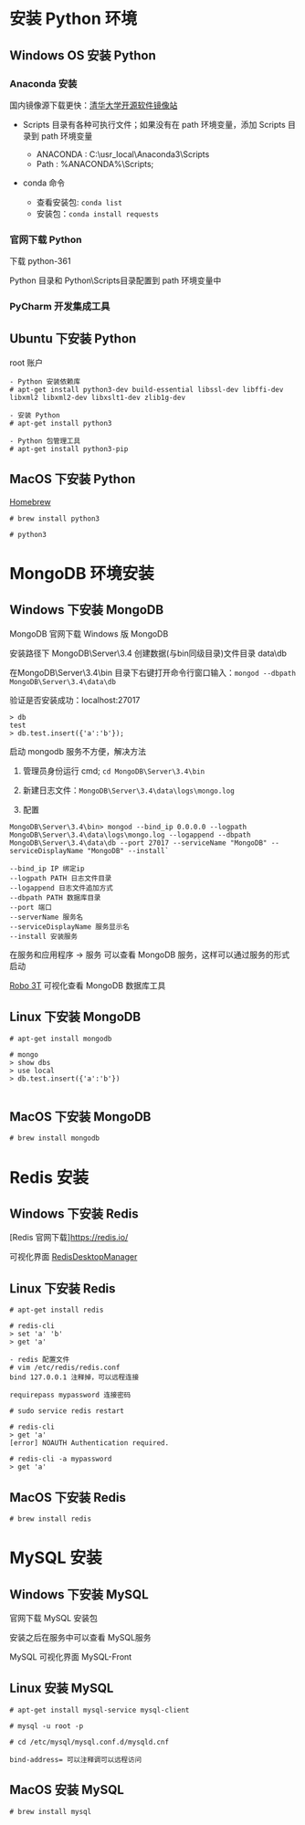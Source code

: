 # 安装 Python 环境

## Windows OS 安装 Python

### Anaconda 安装

国内镜像源下载更快：[清华大学开源软件镜像站](https://mirrors.tuna.tsinghua.edu.cn/help/anaconda/)

- Scripts 目录有各种可执行文件；如果没有在 path 环境变量，添加 Scripts 目录到 path 环境变量
  - ANACONDA : C:\usr_local\Anaconda3\Scripts
  - Path : %ANACONDA%\Scripts;

- conda 命令
  - 查看安装包: `conda list`
  - 安装包：`conda install requests`

### 官网下载 Python

下载 python-361

Python 目录和 Python\Scripts目录配置到 path 环境变量中

### PyCharm 开发集成工具

## Ubuntu 下安装 Python

root 账户

``` Ubuntu
- Python 安装依赖库
# apt-get install python3-dev build-essential libssl-dev libffi-dev libxml2 libxml2-dev libxslt1-dev zlib1g-dev

- 安装 Python
# apt-get install python3

- Python 包管理工具
# apt-get install python3-pip
```

## MacOS 下安装 Python

[Homebrew](https://brew.sh/)

`# brew install python3`

`# python3`

# MongoDB 环境安装

## Windows 下安装 MongoDB

MongoDB 官网下载 Windows 版 MongoDB

安装路径下 MongoDB\Server\3.4 创建数据(与bin同级目录)文件目录 data\db

在MongoDB\Server\3.4\bin 目录下右键打开命令行窗口输入：`mongod --dbpath MongoDB\Server\3.4\data\db`

验证是否安装成功：localhost:27017

``` mongodb
> db
test
> db.test.insert({'a':'b'});
```

启动 mongodb 服务不方便，解决方法

1. 管理员身份运行 cmd; `cd MongoDB\Server\3.4\bin`

2. 新建日志文件：`MongoDB\Server\3.4\data\logs\mongo.log`

3. 配置

``` batch
MongoDB\Server\3.4\bin> mongod --bind_ip 0.0.0.0 --logpath MongoDB\Server\3.4\data\logs\mongo.log --logappend --dbpath MongoDB\Server\3.4\data\db --port 27017 --serviceName "MongoDB" --serviceDisplayName "MongoDB" --install`

--bind_ip IP 绑定ip
--logpath PATH 日志文件目录
--logappend 日志文件追加方式
--dbpath PATH 数据库目录
--port 端口
--serverName 服务名
--serviceDisplayName 服务显示名
--install 安装服务

```

在服务和应用程序 -> 服务 可以查看 MongoDB 服务，这样可以通过服务的形式启动

[Robo 3T](https://robomongo.org/) 可视化查看 MongoDB 数据库工具

## Linux 下安装 MongoDB

``` shell
# apt-get install mongodb

# mongo
> show dbs
> use local
> db.test.insert({'a':'b'})


```

## MacOS 下安装 MongoDB

``` shell
# brew install mongodb
```

# Redis 安装

## Windows 下安装 Redis
[Redis 官网下载]https://redis.io/

可视化界面 [RedisDesktopManager](https://github.com/uglide/RedisDesktopManager)

## Linux 下安装 Redis

``` shell
# apt-get install redis

# redis-cli
> set 'a' 'b'
> get 'a'

- redis 配置文件
# vim /etc/redis/redis.conf
bind 127.0.0.1 注释掉，可以远程连接

requirepass mypassword 连接密码

# sudo service redis restart

# redis-cli
> get 'a'
[error] NOAUTH Authentication required.

# redis-cli -a mypassword
> get 'a'

```

## MacOS 下安装 Redis

``` shell
# brew install redis

```

# MySQL 安装

## Windows 下安装 MySQL

官网下载 MySQL 安装包

安装之后在服务中可以查看 MySQL服务

MySQL 可视化界面 MySQL-Front

## Linux 安装 MySQL

``` shell
# apt-get install mysql-service mysql-client

# mysql -u root -p

# cd /etc/mysql/mysql.conf.d/mysqld.cnf

bind-address= 可以注释调可以远程访问

```

## MacOS 安装 MySQL

`# brew install mysql`
